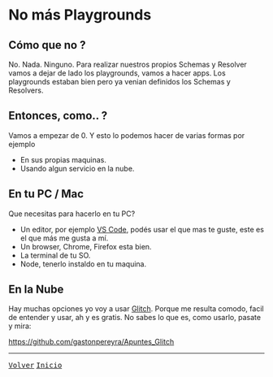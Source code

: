 # No más Playgrounds
## Cómo que no ?
No. Nada. Ninguno. Para realizar nuestros propios Schemas y Resolver vamos a dejar de lado los playgrounds, vamos a hacer apps.
Los playgrounds estaban bien pero ya venian definidos los Schemas y Resolvers. 

## Entonces, como.. ?
Vamos a empezar de 0. Y esto lo podemos hacer de varias formas por ejemplo
* En sus propias maquinas.
* Usando algun servicio en la nube.

## En tu PC / Mac
Que necesitas para hacerlo en tu PC?
* Un editor, por ejemplo [VS Code](https://code.visualstudio.com/), podés usar el que mas te guste, este es el que más me gusta a mí.
* Un browser, Chrome, Firefox esta bien.
* La terminal de tu SO.
* Node, tenerlo instaldo en tu maquina.

## En la Nube

Hay muchas opciones yo voy a usar [Glitch](https://glitch.com/). Porque me resulta comodo, facil de entender y usar, ah y es gratis.
No sabes lo que es, como usarlo, pasate y mira:

<https://github.com/gastonpereyra/Apuntes_Glitch>

- - - -
[<kbd>Volver</kbd>](https://github.com/gastonpereyra/Apuntes_GraphQL/blob/master/Contenido/server_schemas.md)
[<kbd>Inicio</kbd>](https://github.com/gastonpereyra/Apuntes_GraphQL/blob/master/README.md)
